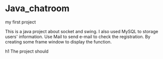 # Java_chatroom
my first project
 
This is a java project about socket and swing.
I also used MySQL to storage users' information.
Use Mail to send e-mail to check the registration.
By creating some frame window to display the function.

h1 The project should 
